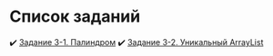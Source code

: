 # Список заданий

:heavy_check_mark: [Задание 3-1. Палиндром](https://github.com/Gremuar/HomeWork/blob/develop/src/ru/home_work/work_3/Palindrome.java)
:heavy_check_mark: [Задание 3-2. Уникальный ArrayList](https://github.com/Gremuar/HomeWork/blob/develop/src/ru/home_work/work_3/Palindrome.java)

